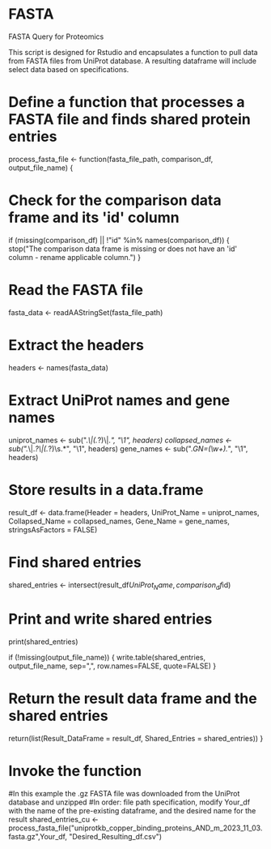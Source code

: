# FASTA
FASTA Query for Proteomics

This script is designed for Rstudio and encapsulates a function to pull data from FASTA files from UniProt database.
A resulting dataframe will include select data based on specifications.

# Define a function that processes a FASTA file and finds shared protein entries
process_fasta_file <- function(fasta_file_path, comparison_df, output_file_name) {
  
  # Check for the comparison data frame and its 'id' column
  if (missing(comparison_df) || !"id" %in% names(comparison_df)) {
    stop("The comparison data frame is missing or does not have an 'id' column - rename applicable column.")
  }
  
  # Read the FASTA file
  fasta_data <- readAAStringSet(fasta_file_path)
  
  # Extract the headers
  headers <- names(fasta_data)
  
  # Extract UniProt names and gene names
  uniprot_names <- sub(".*\\|(.*?)\\|.*", "\\1", headers)
  collapsed_names <- sub(".*\\|.*?\\|(.*?)\\s.*", "\\1", headers)
  gene_names <- sub(".*GN=(\\w+).*", "\\1", headers)
  
  # Store results in a data.frame
  result_df <- data.frame(Header = headers, 
                          UniProt_Name = uniprot_names, 
                          Collapsed_Name = collapsed_names, 
                          Gene_Name = gene_names, 
                          stringsAsFactors = FALSE)
  
  # Find shared entries
  shared_entries <- intersect(result_df$UniProt_Name, comparison_df$id)
  
  # Print and write shared entries
  print(shared_entries)
  
  if (!missing(output_file_name)) {
    write.table(shared_entries, output_file_name, sep=",", row.names=FALSE, quote=FALSE)
  }
  
  # Return the result data frame and the shared entries
  return(list(Result_DataFrame = result_df, Shared_Entries = shared_entries))
}
# Invoke the function
#In this example the .gz FASTA file was downloaded from the UniProt database and unzipped
#In order: file path specification, modify Your_df with the name of the pre-existing dataframe, and the desired name for the result
shared_entries_cu <- process_fasta_file("uniprotkb_copper_binding_proteins_AND_m_2023_11_03.fasta.gz",Your_df, "Desired_Resulting_df.csv")
